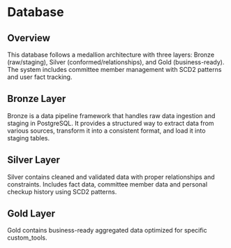 # Database

## Overview
This database follows a medallion architecture with three layers: Bronze (raw/staging), Silver (conformed/relationships), and Gold (business-ready). The system includes committee member management with SCD2 patterns and user fact tracking.

## Bronze Layer
Bronze is a data pipeline framework that handles raw data ingestion and staging in PostgreSQL. It provides a structured way to extract data from various sources, transform it into a consistent format, and load it into staging tables.

## Silver Layer
Silver contains cleaned and validated data with proper relationships and constraints. Includes fact data, committee member data and personal checkup history using SCD2 patterns.

## Gold Layer
Gold contains business-ready aggregated data optimized for specific custom_tools.
